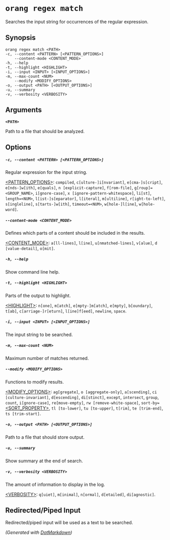 ﻿---
sidebar_label: regex match
---

# `orang regex match`

Searches the input string for occurrences of the regular expression\.

## Synopsis

```
orang regex match <PATH>
-c, --content <PATTERN> [<PATTERN_OPTIONS>]
    --content-mode <CONTENT_MODE>
-h, --help
-t, --highlight <HIGHLIGHT>
-i, --input <INPUT> [<INPUT_OPTIONS>]
-m, --max-count <NUM>
    --modify <MODIFY_OPTIONS>
-o, --output <PATH> [<OUTPUT_OPTIONS>]
-u, --summary
-v, --verbosity <VERBOSITY>
```

## Arguments

**`<PATH>`**

Path to a file that should be analyzed\.

## Options

##### `-c, --content <PATTERN> [<PATTERN_OPTIONS>]`

Regular expression for the input string\.

[&lt;PATTERN_OPTIONS&gt;](../../OptionValues.md#pattern_options): `compiled`, `c[ulture-]i[nvariant]`, `e[cma-]s[cript]`, `e[nds-]w[ith]`, `e[quals]`, `n [explicit-capture]`, `f[rom-file]`, `g[roup]=<GROUP_NAME>`, `i[gnore-case]`, `x [ignore-pattern-whitespace]`, `li[st]`, `length=<NUM>`, `l[ist-]s[eparator]`, `l[iteral]`, `m[ultiline]`, `r[ight-to-left]`, `s[ingleline]`, `s[tarts-]w[ith]`, `timeout=<NUM>`, `w[hole-]l[ine]`, `w[hole-word]`\.

##### `--content-mode <CONTENT_MODE>`

Defines which parts of a content should be included in the results\.

[&lt;CONTENT_MODE&gt;](../../OptionValues.md#content_mode): `a[ll-lines]`, `l[ine]`, `u[nmatched-lines]`, `v[alue]`, `d [value-detail]`, `o[mit]`\.

##### `-h, --help`

Show command line help\.

##### `-t, --highlight <HIGHLIGHT>`

Parts of the output to highlight\.

[&lt;HIGHLIGHT&gt;](../../OptionValues.md#highlight): `n[one]`, `m[atch]`, `e[mpty-]m[atch]`, `e[mpty]`, `b[oundary]`, `t[ab]`, `c[arriage-]r[eturn]`, `l[ine]f[eed]`, `newline`, `space`\.

##### `-i, --input <INPUT> [<INPUT_OPTIONS>]`

The input string to be searched\.

##### `-m, --max-count <NUM>`

Maximum number of matches returned\.

##### `--modify <MODIFY_OPTIONS>`

Functions to modify results\.

[&lt;MODIFY_OPTIONS&gt;](../../OptionValues.md#modify_options): `ag[gregate]`, `o [aggregate-only]`, `a[scending]`, `ci [culture-invariant]`, `d[escending]`, `di[stinct]`, `except`, `intersect`, `group`, `count`, `i[gnore-case]`, `re[move-empty]`, `rw [remove-white-space]`, `sort-by=`[&lt;SORT_PROPERTY&gt;](../../OptionValues.md#sort_property), `tl [to-lower]`, `tu [to-upper]`, `t[rim]`, `te [trim-end]`, `ts [trim-start]`\.

##### `-o, --output <PATH> [<OUTPUT_OPTIONS>]`

Path to a file that should store output\.

##### `-u, --summary`

Show summary at the end of search\.

##### `-v, --verbosity <VERBOSITY>`

The amount of information to display in the log\.

[&lt;VERBOSITY&gt;](../../OptionValues.md#verbosity): `q[uiet]`, `m[inimal]`, `n[ormal]`, `d[etailed]`, `di[agnostic]`\.

## Redirected/Piped Input

Redirected/piped input will be used as a text to be searched.

*\(Generated with [DotMarkdown](http://github.com/JosefPihrt/DotMarkdown)\)*
